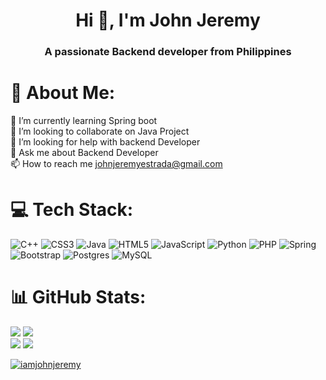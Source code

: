 <h1 align="center">Hi 👋, I'm John Jeremy</h1>
<h3 align="center">A passionate Backend developer from Philippines</h3>

# 💫 About Me:
🌱 I’m currently learning Spring boot<br>👯 I’m looking to collaborate on Java Project<br>🤝 I’m looking for help with backend Developer<br>💬 Ask me about Backend Developer<br>📫 How to reach me johnjeremyestrada@gmail.com


# 💻 Tech Stack:
![C++](https://img.shields.io/badge/c++-%2300599C.svg?style=for-the-badge&logo=c%2B%2B&logoColor=white) ![CSS3](https://img.shields.io/badge/css3-%231572B6.svg?style=for-the-badge&logo=css3&logoColor=white) ![Java](https://img.shields.io/badge/java-%23ED8B00.svg?style=for-the-badge&logo=openjdk&logoColor=white) ![HTML5](https://img.shields.io/badge/html5-%23E34F26.svg?style=for-the-badge&logo=html5&logoColor=white) ![JavaScript](https://img.shields.io/badge/javascript-%23323330.svg?style=for-the-badge&logo=javascript&logoColor=%23F7DF1E) ![Python](https://img.shields.io/badge/python-3670A0?style=for-the-badge&logo=python&logoColor=ffdd54) ![PHP](https://img.shields.io/badge/php-%23777BB4.svg?style=for-the-badge&logo=php&logoColor=white) ![Spring](https://img.shields.io/badge/spring-%236DB33F.svg?style=for-the-badge&logo=spring&logoColor=white) ![Bootstrap](https://img.shields.io/badge/bootstrap-%238511FA.svg?style=for-the-badge&logo=bootstrap&logoColor=white) ![Postgres](https://img.shields.io/badge/postgres-%23316192.svg?style=for-the-badge&logo=postgresql&logoColor=white) ![MySQL](https://img.shields.io/badge/mysql-4479A1.svg?style=for-the-badge&logo=mysql&logoColor=white)
# 📊 GitHub Stats:
![](https://github-readme-stats.vercel.app/api?username=iamjohnjeremy&theme=dark&hide_border=false&include_all_commits=false&count_private=false)
![](https://nirzak-streak-stats.vercel.app/?user=iamjohnjeremy&theme=dark&hide_border=false)<br/>
![](https://github-readme-stats.vercel.app/api/top-langs/?username=iamjohnjeremy&theme=dark&hide_border=false&include_all_commits=false&count_private=false&layout=compact)
[![](https://visitcount.itsvg.in/api?id=iamjohnjeremy&icon=0&color=0)](https://visitcount.itsvg.in)
<p align="left"> <a href="https://github.com/ryo-ma/github-profile-trophy"><img src="https://github-profile-trophy.vercel.app/?username=iamjohnjeremy" alt="iamjohnjeremy" /></a> </p>

<!-- Proudly created with GPRM ( https://gprm.itsvg.in ) -->
